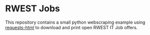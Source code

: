# RWEST Jobs

This repository contains a small python webscraping example using [requests-html](https://docs.python-requests.org/projects/requests-html/en/latest/) to download and print open RWEST IT Job offers.

